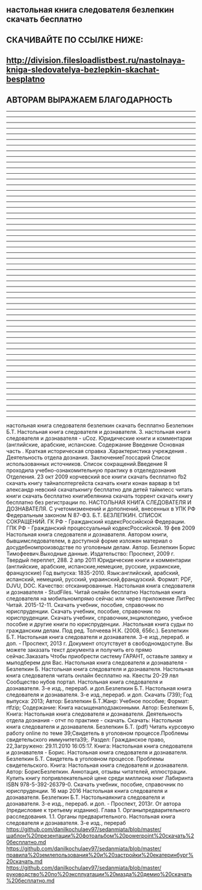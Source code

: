 настольная книга следователя безлепкин скачать бесплатно
--------------------------------------------------
СКАЧИВАЙТЕ ПО ССЫЛКЕ НИЖЕ:
--------------------------------------------------
http://division.filesloadlistbest.ru/nastolnaya-kniga-sledovatelya-bezlepkin-skachat-besplatno
--------------------------------------------------
АВТОРАМ ВЫРАЖАЕМ БЛАГОДАРНОСТЬ
--------------------------------------------------
--------------------------------------------------
--------------------------------------------------
--------------------------------------------------
--------------------------------------------------
--------------------------------------------------
--------------------------------------------------
--------------------------------------------------
--------------------------------------------------
--------------------------------------------------
--------------------------------------------------
--------------------------------------------------
--------------------------------------------------
--------------------------------------------------
--------------------------------------------------
--------------------------------------------------
--------------------------------------------------
--------------------------------------------------
--------------------------------------------------
--------------------------------------------------
--------------------------------------------------
--------------------------------------------------
--------------------------------------------------
--------------------------------------------------
--------------------------------------------------
--------------------------------------------------
--------------------------------------------------
--------------------------------------------------
--------------------------------------------------
--------------------------------------------------
--------------------------------------------------
--------------------------------------------------
--------------------------------------------------
--------------------------------------------------
--------------------------------------------------
--------------------------------------------------
--------------------------------------------------
--------------------------------------------------
--------------------------------------------------
--------------------------------------------------
--------------------------------------------------
--------------------------------------------------
--------------------------------------------------
--------------------------------------------------
--------------------------------------------------
--------------------------------------------------
--------------------------------------------------
--------------------------------------------------
--------------------------------------------------
--------------------------------------------------
--------------------------------------------------
--------------------------------------------------
--------------------------------------------------
--------------------------------------------------
--------------------------------------------------
--------------------------------------------------
настольная книга следователя безлепкин скачать бесплатно Безлепкин Б.Т. Настольная книга следователя и дознавателя. 3. настольная книга следователя и дознавателя - uCoz. Юридические книги и комментарии (английские, арабские, испанские. Содержание Введение Основная часть . Краткая историческая справка .Характеристика учреждения . Деятельность отдела дознания. ЗаключениеГлоссарий Список использованных источников. Список сокращений.Введение Я проходила учебно-ознакомительную практику в отделедознания Отделения. 23 окт 2009  корчевский все книги скачать бесплатно fb2 скачать книгу тайнаполтергейста скачать книги конан варвар в txt александр невский скачатькнигу бесплатно для детей таймлесс читать книги скачать бесплатно книгибелянина скачать торрент скачать книгу бесплатно без регистрации по. НАСТОЛЬНАЯ КНИГА СЛЕДОВАТЕЛЯ И ДОЗНАВАТЕЛЯ. С учетомизменений и дополнений, внесенных в УПК РФ Федеральным законом N 87-ФЗ. Б.Т. БЕЗЛЕПКИН. СПИСОК СОКРАЩЕНИЙ. ГК РФ - Гражданский кодексРоссийской Федерации. ГПК РФ - Гражданский процессуальный кодексРоссийской. 19 фев 2009  Настольная книга следователя и дознавателя. Автором книги, бывшимследователем, в доступной форме изложен материал о досудебномпроизводстве по уголовным делам. Автор. Безлепкин Борис Тимофеевич.Выходные данные. Издательство: Проспект, 2009 г. Твердый переплет, 288. 2 апр 2011  Юридические книги и комментарии (английские, арабские, испанские,немецкие, русские, украинские, французские) Год выпуска: 1835-2010. Язык:английский, арабский, испанский, немецкий, русский, украинский,французский. Формат: PDF, DJVU, DOC. Качество: отсканированные. Настольная книга следователя и дознавателя - StudFiles. Читай онлайн бесплатно Настольная книга следователя на мобильномпрямо сейчас или через приложение ЛитРес Читай. 2015-12-11.
Скачать учебник, пособие, справочник по юриспруденции.  Скачать учебник, пособие, справочник по юриспруденции. Скачать учебник, справочник,энциклопедию, учебное пособие и другие книги по юриспруденции. .Настольная книга судьи по гражданским делам. Под ред. Толчеева Н.К. (2008, 656с.). Безлепкин Б.Т. Настольная книга следователя и дознавателя. 3-е изд.,перераб. и доп. - Проспект, 2013 г. Документ отсутствует в свободномдоступе. Вы можете заказать текст документа и получить его прямо сейчас.Заказать Чтобы приобрести систему ГАРАНТ, оставьте заявку и мыподберем для Вас. Настольная книга следователя и дознавателя - Безлепкин Б. Настольная книга следователя и дознавателя. Настольная книга следователя  читать онлайн бесплатно на. Квесты 20-29 лвл  Сообщество нубов портал. Настольная книга следователя и дознавателя. 3-е изд., перераб. и доп.Безлепкин Б.Т. Настольная книга следователя и дознавателя. 3-е изд.,перераб. и доп. Скачать (739); Год выпуска: 2013; Автор: Безлепкин Б.Т.Жанр: Учебное пособие; Формат: rtfzip; Содержание: Книга насыщенаподзаконными. Автор: Безлепкин Б, Книга: Настольная книга следователя и дознавателя. Деятельность отдела дознания - отчт по практике - скачать. Скачать: Настольная книга следователя и дознавателя. Безлепкин Б.Т. (pdf)
Читать курсовую работу online по теме 39;Свидетель в уголовном процессе.Проблемы свидетельского иммунитета39;. Раздел: Гражданское право, 22,Загружено: 29.11.2010 16:05:17. Книга: Настольная книга следователя и дознавателя - Борис. Настольная книга следователя и дознавателя. Безлепкин Б.Т. Свидетель в уголовном процессе. Проблемы свидетельского. Книга: Настольная книга следователя и дознавателя. Автор: БорисБезлепкин. Аннотация, отзывы читателей, иллюстрации. Купить книгу попривлекательной цене среди миллиона книг Лабиринта  ISBN 978-5-392-26379-0. Скачать учебник, пособие, справочник по юриспруденции. 16 мар 2016  Настольная книга следователя и дознавателя. Безлепкин Б.Т. Настольнаякнига следователя и дознавателя. 3-е изд., перераб. и доп. - Проспект, 2013г. От автора (предисловие к третьему изданию). Глава 1. Органыпредварительного расследования. 1.1. Органы предварительного. Настольная книга следователя и дознавателя. 3-е изд., перераб
https://github.com/danilkochulaev97/sedanmiata/blob/master/шаблон%20презентации%20фотоальбом%20powerpoint%20скачать%20бесплатно.md
https://github.com/danilkochulaev97/sedanmiata/blob/master/правила%20землепользования%20и%20застройки%20екатеринбург%20скачать.md
https://github.com/danilkochulaev97/sedanmiata/blob/master/руководство%20по%20эксплуатации%20мазда%20демио%20скачать%20бесплатно.md